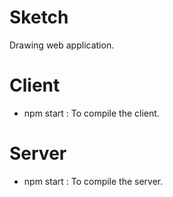 # Sketch
Drawing web application.

# Client

* npm start : To compile the client.

# Server 

* npm start : To compile the server.
